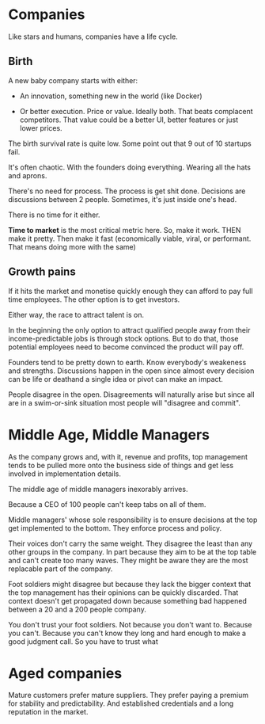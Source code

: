 <!-- hidden -->

# Companies

Like stars and humans, companies have a life cycle.


## Birth

A new baby company starts with either:

- An innovation, something new in the world (like Docker)

- Or better execution. Price or value. Ideally both. That beats
  complacent competitors. That value could be a better UI,
  better features or just lower prices.

The birth survival rate is quite low. Some point out that 9
out of 10 startups fail.


It's often chaotic. With the founders doing everything. Wearing
all the hats and aprons.

There's no need for process. The process is get shit done. Decisions are
discussions between 2 people. Sometimes, it's just inside one's head.

There is no time for it either.

**Time to market** is the most critical metric here. So, make it work.
THEN make it pretty. Then make it fast (economically viable, viral,
or performant. That means doing more with the same)

<!--
The order of these last 2 depends if you are doing a B2B or a B2C. B2C
needs to appeal to the end user. How performant the backend code
matters less to them. But if you are building a real time analytics
product, those miliseconds count. You need to capture that data. The
pretty dashboards can wait.
-->


## Growth pains

If it hits the market and monetise quickly enough they can afford to
pay full time employees. The other option is to get investors.

Either way, the race to attract talent is on.

In the beginning the only option to attract qualified people away from
their income-predictable jobs is through stock options. But to do
that, those potential employees need to become convinced the product
will pay off.

Founders tend to be pretty down to earth. Know everybody's weakeness
and strengths. Discussions happen in the open since almost every decision
can be life or deathand a single idea or pivot can make an impact.

People disagree in the open. Disagreements will naturally arise but since all
are in a swim-or-sink situation most people will "disagree and commit".


# Middle Age, Middle Managers

As the company grows and, with it, revenue and profits, top management
tends to be pulled more onto the business side of things and get less
involved in implementation details.

The middle age of middle managers inexorably arrives.

Because a CEO of 100 people can't keep tabs on all of them.

Middle managers' whose sole responsibility is to ensure decisions
at the top get implemented to the bottom. They enforce process and
policy.

Their voices don't carry the same weight. They disagree the least
than any other groups in the company. In part because they aim to
be at the top table and can't create too many waves. They might be
aware they are the most replacable part of the company.

Foot soldiers might disagree but because they lack the bigger
context that the top management has their opinions can be quickly
discarded. That context doesn't get propagated down because
something bad happened between a 20 and a 200 people company.

You don't trust your foot soldiers. Not because you don't want to.
Because you can't. Because you can't know they long and hard enough
to make a good judgment call. So you have to trust what 


# Aged companies

Mature customers prefer mature suppliers. They prefer paying a premium
for stability and predictability. And established credentials and a
long reputation in the market.




